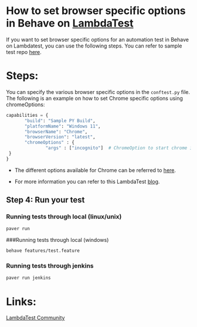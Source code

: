 # How to set browser specific options in Behave on [LambdaTest](https://www.lambdatest.com/?utm_source=github&utm_medium=repo&utm_campaign=Behave-browser-options)

If you want to set browser specific options for an automation test in Behave on Lambdatest, you can use the following steps. You can refer to sample test repo [here](https://github.com/LambdaTest/Python-Behave-Selenium).

# Steps:

You can specify the various browser specific options in the `conftest.py` file. The following is an example on how to set Chrome specific options using chromeOptions:

 ```python
capabilities = {
        "build": "Sample PY Build",
        "platformName": "Windows 11",
        "browserName": "Chrome",
        "browserVersion": "latest",
        "chromeOptions" : {
                "args" : ["incognito"]  # ChromeOption to start chrome in incognito mode
  }
}
 ```
* The different options available for Chrome can be referred to [here](https://seleniumhq.github.io/selenium/docs/api/py/webdriver_chrome/selenium.webdriver.chrome.options.html).

* For more information you can refer to this LambdaTest [blog](https://www.lambdatest.com/blog/desired-capabilities-in-selenium-testing/?utm_source=github&utm_medium=repo&utm_campaign=Behave-browser-options).

## Step 4: Run your test

### Running tests through local (linux/unix)
```bash
paver run 
```
###Running tests through local (windows)
```bash
behave features/test.feature 
```

### Running tests through jenkins
```bash
paver run jenkins
```

# Links:

[LambdaTest Community](http://community.lambdatest.com/)


